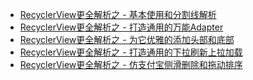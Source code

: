 * [RecyclerView更全解析之 - 基本使用和分割线解析]
* [RecyclerView更全解析之 - 打造通用的万能Adapter]
* [RecyclerView更全解析之 - 为它优雅的添加头部和底部]
* [RecyclerView更全解析之 - 打造通用的下拉刷新上拉加载]
* [RecyclerView更全解析之 - 仿支付宝侧滑删除和拖动排序]


[RecyclerView更全解析之 - 基本使用和分割线解析]:http://www.jianshu.com/p/d19daa8d3965
[RecyclerView更全解析之 - 打造通用的万能Adapter]:http://www.jianshu.com/p/2c5a99984919
[RecyclerView更全解析之 - 为它优雅的添加头部和底部]:http://www.jianshu.com/p/cc3e2af38a62
[RecyclerView更全解析之 - 打造通用的下拉刷新上拉加载]:http://www.jianshu.com/p/de511e4e23c6
[RecyclerView更全解析之 - 仿支付宝侧滑删除和拖动排序]:http://www.jianshu.com/p/8e63a4b2a50c